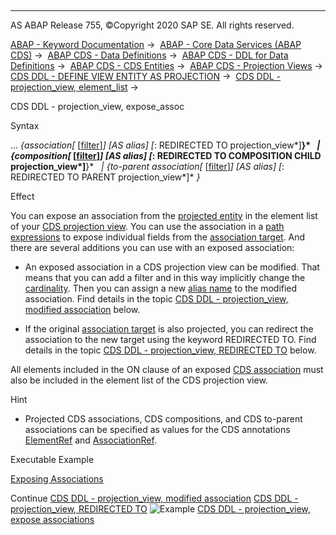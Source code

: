  

* * *

AS ABAP Release 755, ©Copyright 2020 SAP SE. All rights reserved.

[ABAP - Keyword Documentation](javascript:call_link\('abenabap.htm'\)) →  [ABAP - Core Data Services (ABAP CDS)](javascript:call_link\('abencds.htm'\)) →  [ABAP CDS - Data Definitions](javascript:call_link\('abencds_entities.htm'\)) →  [ABAP CDS - DDL for Data Definitions](javascript:call_link\('abencds_f1_ddl_syntax.htm'\)) →  [ABAP CDS - CDS Entities](javascript:call_link\('abencds_view_entity.htm'\)) →  [ABAP CDS - Projection Views](javascript:call_link\('abencds_proj_views.htm'\)) →  [CDS DDL - DEFINE VIEW ENTITY AS PROJECTION](javascript:call_link\('abencds_define_view_as_projection.htm'\)) →  [CDS DDL - projection\_view, element\_list](javascript:call_link\('abencds_proj_view_element_list.htm'\)) → 

CDS DDL - projection\_view, expose\_assoc

Syntax

... *{*association*\[* \[[filter](javascript:call_link\('abencds_pv_assoc_modified.htm'\))\]*\]* *\[*AS alias*\]* *\[*: REDIRECTED TO projection\_view*\]**}*
  *|* *{*composition*\[* \[[filter](javascript:call_link\('abencds_pv_assoc_modified.htm'\))\]*\]* *\[*AS alias*\]* *\[*: REDIRECTED TO COMPOSITION CHILD projection\_view*\]**}*
  *|* *{*to-parent association*\[* \[[filter](javascript:call_link\('abencds_pv_assoc_modified.htm'\))\]*\]* *\[*AS alias*\]* *\[*: REDIRECTED TO PARENT projection\_view*\]* *}*

Effect

You can expose an association from the [projected entity](javascript:call_link\('abencds_pv_projected_entity_glosry.htm'\) "Glossary Entry") in the element list of your [CDS projection view](javascript:call_link\('abencds_projection_view_glosry.htm'\) "Glossary Entry"). You can use the association in a [path expressions](javascript:call_link\('abenpath_expression_glosry.htm'\) "Glossary Entry") to expose individual fields from the [association target](javascript:call_link\('abenassociation_target_glosry.htm'\) "Glossary Entry"). And there are several additions you can use with an exposed association:

-   An exposed association in a CDS projection view can be modified. That means that you can add a filter and in this way implicitly change the [cardinality](javascript:call_link\('abencardinality_glosry.htm'\) "Glossary Entry"). Then you can assign a new [alias name](javascript:call_link\('abenalias_glosry.htm'\) "Glossary Entry") to the modified association. Find details in the topic [CDS DDL - projection\_view, modified association](javascript:call_link\('abencds_pv_assoc_modified.htm'\)) below.

-   If the original [association target](javascript:call_link\('abenassociation_target_glosry.htm'\) "Glossary Entry") is also projected, you can redirect the association to the new target using the keyword REDIRECTED TO. Find details in the topic [CDS DDL - projection\_view, REDIRECTED TO](javascript:call_link\('abencds_pv_assoc_redirected.htm'\)) below.

All elements included in the ON clause of an exposed [CDS association](javascript:call_link\('abencds_association_glosry.htm'\) "Glossary Entry") must also be included in the element list of the CDS projection view.

Hint

-   Projected CDS associations, CDS compositions, and CDS to-parent associations can be specified as values for the CDS annotations [ElementRef](javascript:call_link\('abencds_f1_define_annotation_type.htm'\)) and [AssociationRef](javascript:call_link\('abencds_f1_define_annotation_type.htm'\)).
    

Executable Example

[Exposing Associations](javascript:call_link\('abenwith_associations_abexa.htm'\))

Continue
[CDS DDL - projection\_view, modified association](javascript:call_link\('abencds_pv_assoc_modified.htm'\))
[CDS DDL - projection\_view, REDIRECTED TO](javascript:call_link\('abencds_pv_assoc_redirected.htm'\))
![Example](exa.gif "Example") [CDS DDL - projection\_view, expose associations](javascript:call_link\('abencds_proj_view_assoc_abexa.htm'\))